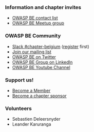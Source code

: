 ### Information and chapter invites
* [OWASP BE contact list](http://eepurl.com/iFZtb)
* [OWASP BE Meetup group](https://www.meetup.com/belgium-owasp-meetup-group/)


### OWASP BE Community
* [Slack #chapter-belgium](https://owasp.slack.com/messages/chapter-belgium/) ([register](https://owasp.org/slack/invite) first)
* [Join our mailing list](https://groups.google.com/a/owasp.org/forum/#!forum/belgium-chapter)
* [OWASP BE on Twitter](https://twitter.com/owasp_be)
* [OWASP BE Group on LinkedIn](https://www.linkedin.com/groups/37865/)
* [OWASP BE Youtube Channel](https://www.youtube.com/channel/UCse6RTiGd7oxJW4i_-TkZgA)

### Support us!
* [Become a Member](https://www.owasp.org/index.php/Membership)
* [Become a chapter sponsor](https://www.owasp.org/index.php/Local_Chapter_Supporter)

### Volunteers
* Sebastien Deleersnyder
* Leander Karuranga
